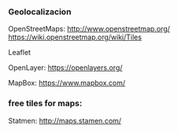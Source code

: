 ### Geolocalizacion
OpenStreetMaps: http://www.openstreetmap.org/ https://wiki.openstreetmap.org/wiki/Tiles

Leaflet

OpenLayer: https://openlayers.org/

MapBox: https://www.mapbox.com/

### free tiles for maps:

Statmen: http://maps.stamen.com/

